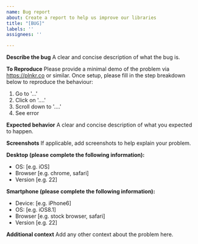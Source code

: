 ```yaml
---
name: Bug report
about: Create a report to help us improve our libraries
title: "[BUG]"
labels: ''
assignees: ''

---
```


**Describe the bug**
A clear and concise description of what the bug is.

**To Reproduce**
Please provide a minimal demo of the problem via https://plnkr.co or similar. Once setup, please fill in the step breakdown below to reproduce the behaviour:
1. Go to '...'
2. Click on '....'
3. Scroll down to '....'
4. See error

**Expected behavior**
A clear and concise description of what you expected to happen.

**Screenshots**
If applicable, add screenshots to help explain your problem.

**Desktop (please complete the following information):**
 - OS: [e.g. iOS]
 - Browser [e.g. chrome, safari]
 - Version [e.g. 22]

**Smartphone (please complete the following information):**
 - Device: [e.g. iPhone6]
 - OS: [e.g. iOS8.1]
 - Browser [e.g. stock browser, safari]
 - Version [e.g. 22]

**Additional context**
Add any other context about the problem here.
